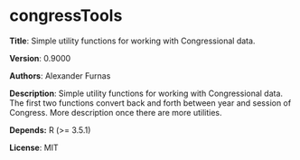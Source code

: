 # congressTools
__Title__: Simple utility functions for working with Congressional data.

__Version__: 0.9000

__Authors__: Alexander Furnas 

__Description__: Simple utility functions for working with Congressional data. The first two functions convert back and forth between year and session of Congress. More description once there are more utilities.

__Depends:__ R (>= 3.5.1)

__License__: MIT
